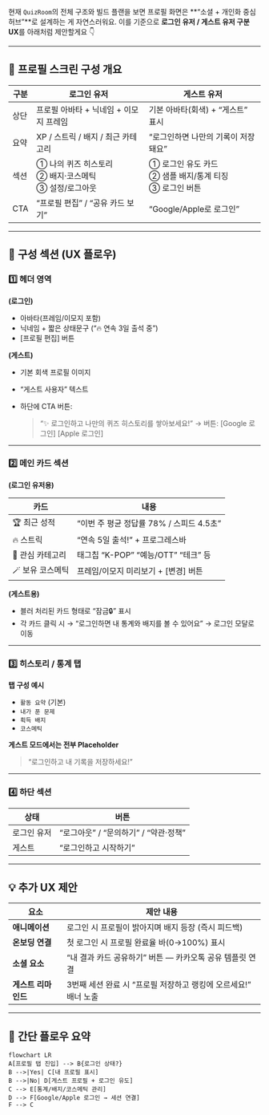 현재 `QuizRoom`의 전체 구조와 빌드 플랜을 보면 프로필 화면은 **“소셜 + 개인화 중심 허브”**로 설계하는 게 자연스러워요.
이를 기준으로 **로그인 유저 / 게스트 유저 구분 UX**를 아래처럼 제안할게요 👇

---

## 🎯 프로필 스크린 구성 개요

| 구분  | 로그인 유저                                 | 게스트 유저                                   |
| --- | -------------------------------------- | ---------------------------------------- |
| 상단  | 프로필 아바타 + 닉네임 + 이모지 프레임                | 기본 아바타(회색) + “게스트” 표시                    |
| 요약  | XP / 스트릭 / 배지 / 최근 카테고리                | “로그인하면 나만의 기록이 저장돼요”                     |
| 섹션  | ① 나의 퀴즈 히스토리<br>② 배지·코스메틱<br>③ 설정/로그아웃 | ① 로그인 유도 카드<br>② 샘플 배지/통계 티징<br>③ 로그인 버튼 |
| CTA | “프로필 편집” / “공유 카드 보기”                  | “Google/Apple로 로그인”                      |

---

## 🧱 구성 섹션 (UX 플로우)

### 1️⃣ 헤더 영역

**(로그인)**

* 아바타(프레임/이모지 포함)
* 닉네임 + 짧은 상태문구 (“🔥 연속 3일 출석 중”)
* [프로필 편집] 버튼

**(게스트)**

* 기본 회색 프로필 이미지
* “게스트 사용자” 텍스트
* 하단에 CTA 버튼:

  > “✨ 로그인하고 나만의 퀴즈 히스토리를 쌓아보세요!”
  > → 버튼: [Google 로그인] [Apple 로그인]

---

### 2️⃣ 메인 카드 섹션

**(로그인 유저용)**

| 카드         | 내용                           |
| ---------- | ---------------------------- |
| 🏆 최근 성적   | “이번 주 평균 정답률 78% / 스피드 4.5초” |
| 🔥 스트릭     | “연속 5일 출석!” + 프로그레스바         |
| 🎯 관심 카테고리 | 태그칩 “K-POP” “예능/OTT” “테크” 등  |
| 🪄 보유 코스메틱 | 프레임/이모지 미리보기 + [변경] 버튼       |

**(게스트용)**

* 블러 처리된 카드 형태로 “잠금🔒” 표시
* 각 카드 클릭 시
  → “로그인하면 내 통계와 배지를 볼 수 있어요”
  → 로그인 모달로 이동

---

### 3️⃣ 히스토리 / 통계 탭

**탭 구성 예시**

* `활동 요약` (기본)
* `내가 푼 문제`
* `획득 배지`
* `코스메틱`

**게스트 모드에서는 전부 Placeholder**

> “로그인하고 내 기록을 저장하세요!”

---

### 4️⃣ 하단 섹션

| 상태     | 버튼                        |
| ------ | ------------------------- |
| 로그인 유저 | “로그아웃” / “문의하기” / “약관·정책” |
| 게스트    | “로그인하고 시작하기”              |

---

## 💡 추가 UX 제안

| 요소           | 제안 내용                                  |
| ------------ | -------------------------------------- |
| **애니메이션**    | 로그인 시 프로필이 밝아지며 배지 등장 (즉시 피드백)         |
| **온보딩 연결**   | 첫 로그인 시 프로필 완료율 바(0→100%) 표시           |
| **소셜 요소**    | “내 결과 카드 공유하기” 버튼 — 카카오톡 공유 템플릿 연결     |
| **게스트 리마인드** | 3번째 세션 완료 시 “프로필 저장하고 랭킹에 오르세요!” 배너 노출 |

---

## 🧭 간단 플로우 요약

```mermaid
flowchart LR
A[프로필 탭 진입] --> B{로그인 상태?}
B -->|Yes| C[내 프로필 표시]
B -->|No| D[게스트 프로필 + 로그인 유도]
C --> E[통계/배지/코스메틱 관리]
D --> F[Google/Apple 로그인 → 세션 연결]
F --> C
```
